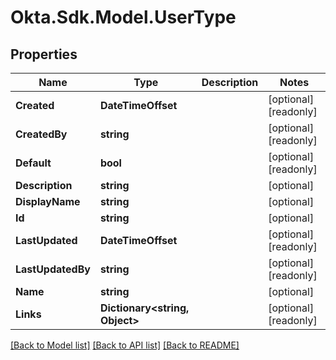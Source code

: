 # Okta.Sdk.Model.UserType

## Properties

Name | Type | Description | Notes
------------ | ------------- | ------------- | -------------
**Created** | **DateTimeOffset** |  | [optional] [readonly] 
**CreatedBy** | **string** |  | [optional] [readonly] 
**Default** | **bool** |  | [optional] [readonly] 
**Description** | **string** |  | [optional] 
**DisplayName** | **string** |  | [optional] 
**Id** | **string** |  | [optional] 
**LastUpdated** | **DateTimeOffset** |  | [optional] [readonly] 
**LastUpdatedBy** | **string** |  | [optional] [readonly] 
**Name** | **string** |  | [optional] 
**Links** | **Dictionary&lt;string, Object&gt;** |  | [optional] [readonly] 

[[Back to Model list]](../README.md#documentation-for-models) [[Back to API list]](../README.md#documentation-for-api-endpoints) [[Back to README]](../README.md)

